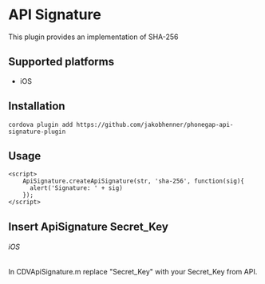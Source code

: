 API Signature
=============================

This plugin provides an implementation of SHA-256

## Supported platforms
- iOS

## Installation
```
cordova plugin add https://github.com/jakobhenner/phonegap-api-signature-plugin
```

## Usage
```
<script>
    ApiSignature.createApiSignature(str, 'sha-256', function(sig){
      alert('Signature: ' + sig)
    });
</script>
```

## Insert ApiSignature Secret_Key
###### iOS
In CDVApiSignature.m replace "Secret_Key" with your Secret_Key from API.